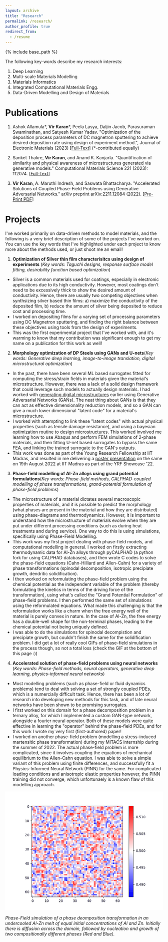 ```yaml
---
layout: archive
title: "Research"
permalink: /research/
author_profile: true
redirect_from:
  - /resume
---
```


{% include base_path %}

The following key-words describe my research interests:
1. Deep Learning
2. Multi-scale Materials Modelling
3. Materials Informatics
4. Integrated Computational Materials Engg.
5. Data-Driven Modelling and Design of Materials

Publications
======
1. Ashok Allamula*, **Vir Karan***, Peela Lasya, Daljin Jacob, Parasuraman Swaminathan, and Satyesh Kumar Yadav. "Optimization of the deposition process parameters of DC magnetron sputtering to achieve desired deposition rate using design of experiment method.", Journal of Electronic Materials (2023) [[Full-Text](https://doi.org/10.1007/s11664-023-10628-y)] (*-contributed equally)

2. Sanket Thakre, **Vir Karan**, and Anand K. Kanjarla. "Quantification of similarity and physical awareness of microstructures generated via generative models." Computational Materials Science 221 (2023): 112074. [[Full-Text](https://doi.org/10.1016/j.commatsci.2023.112074)]

3. **Vir Karan**, A. Maruthi Indresh, and Saswata Bhattacharya. "Accelerated Solutions of Coupled Phase-Field Problems using Generative Adversarial Networks." arXiv preprint arXiv:2211.12084 (2022). [[Pre-Print PDF](https://arxiv.org/abs/2211.12084)]

# Projects
I've worked primarily on data-driven methods to model materials, and the following is a very brief description of some of the projects I've worked on. You can use the key words that I've highlighted under each project to know more about the methods used, or just shoot me an email!

1. **Optimization of Silver thin film characterisitcs using design of experiments** (_Key words: Taguchi designs, response surface model fitting, desirability function based optimization_)
  - Silver is a common materials used for coatings, especially in electronic applications due to its high conductivity. However, most coatings don't need to be excessively thick to show the desired amount of conductivity. Hence, there are usually two competing objectives when synthsizing silver based thin films: a) maximize the conductivity of the deposited film, b) reduce the amount of silver being deposited to reduce cost and processing time. 
  - I worked on depositing films for a varying set of processing parameters using DC Magnetron sputtering, and finding the right balance between these objectives using tools from the design of experiments.
  - This was the first experimental project that I've worked with, and it's warming to know that my contribution was significant enough to get my name on a publication for this work as well!

2. **Morphology optimization of DP Steels using GANs and U-nets**(_Key words: Generative deep learning, image-to-image translation, digital microstructural optimization_)
  - In the past, there have been several ML based surrogates fitted for computing the stress/strain fields in materials given the material's microstructure. However, there was a lack of a solid design framework that could leverage such models to actually design materials. I had worked with [generating digital microstructures](https://github.com/vir-k01/vir-k01.github.io/blob/master/files/UGRC%20Report%20MM19B057.pdf) earlier using Generative Adversarial Networks (GANs). The neat thing about GANs is that they can act as effective dimensionality reduction models, and so a GAN can give a much lower dimensional "latent code" for a material's microstructure. 
  - I worked with attempting to link these "latent codes" with actual physical properties (such as tensile damage resistance), and using a bayesian optimization routine to design microstructures. This worked involved me learning how to use Abaqus and perform FEM simulations of 2-phase materials, and then fitting U-net based surrogates to bypass the same FEA, and linking the trained surrogate to the GAN's outputs. 
  - This work was done as part of the Young Research Fellowship at IIT Madras, and resulted in me delivering a [poster presentation](https://vir-k01.github.io/files/Vir_Poster_YRF.pdf) on the same on 19th August 2022 at IIT Madras as part of the YRF Showcase '22.

3. **Phase-field modelling of Al-Zn alloys using grand potential formulations**(_Key words: Phase-field methods, CALPHAD-coupled modelling of phase transformations, grand-potential formulation of phase-field problems_)
  - The microstructure of a material dictates several macroscopic properties of materials, and it is possible to predict the morphology (what phases are present in the material and how they are distributed) using phase-diagrams and thermodynamics. However, it is important to understand how the microstructure of materials evolve when they are put under different processing conditions (such as during heat treatments and during service). One way to do this is using simulations, specifically using Phase-Field Modelling.
  - This work was my first project dealing with phase-field models, and computational modelling in general. I worked on firstly extracting thermodynamic data for Al-Zn alloys through pyCALPHAD (a python fork for using CALPHAD databases), and then wrote C codes to solve the phase-field equations (Cahn-Hilliard and Allen-Cahn) for a variety of phase transformations (spinodal decomposition, isotropic precipiate growth, dendritic solidification). 
  - I then worked on reformulating the phase-field problem using the chemical potential as the independent variable of the problem (thereby formulating the kinetics in terms of the driving force of the transformation), using what's called the "Grand Potential Formulation" of phase-field problems. I then performed the same set of simulations using the reformulated equations. What made this challenging is that the reformulation works like a charm when the free energy well of the material is purely convex in nature. In the case of Al-Zn, the free energy has a double-well shape for the non-terminal phases, leading to the chemical potential not being uniquely defined. 
  - I was able to do the simulations for spinodal decompistion and precipiate growth, but couldn't finish the same for the solidification problem. I did get a lot of really cool GIFs of phase-field simulations in the process though, so not a total loss (check the GIF at the bottom of this page :))

4. **Accelerated solution of phase-field problems using neural networks** (_Key words: Phase-field methods, neural operators, generative deep learning, physics-informed neural networks_)
  - Most modelling problems (such as phase-field or fluid dynamics problems) tend to deal with solving a set of strongly coupled PDEs, which is a numercially difficult task. Hence, there has been a lot of research into developing new methods for this task, and of late neural networks have been shown to be promising surrogates.
  - I first worked on this domain for a phase decomposition problem in a ternary alloy, for which I implemented a custom GAN-type network, alongside a fourier neural operator. Both of these models were quite effective in learning the "operator" behind the phase-field PDEs, and for this work I wrote my very first (first-authored) paper! 
  - I worked on another phase-field problem (modelling a stress-induced martensitic phase transformation) during my MITACS internship during the summer of 2022. The actual phase-field problem is more complicated, since it involves coupling the equations of mechanical equilibrium to the Allen-Cahn equation. I was able to solve a simple variant of this problem using finite differences, and successfully fit a Physics-Informed Neural Network (PINN) for the same. For complicated loading conditions and anisotropic elastic properties however, the PINN training did not converge, which unfortunaely is a known flaw of this modelling approach. 

![Phase-Field simulation of a phase deomposition transformation in an undercooled Al-Zn melt!](/files/movie_1.gif)

*Phase-Field simulation of a phase deomposition transformation in an undercooled Al-Zn melt of equal initial concentrations of Al and Zn. Initially there is diffusion across the domain, followed by nucleation and growth of two compositionally different phases (Red and Blue).*
